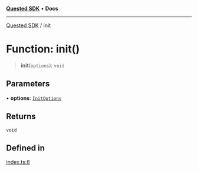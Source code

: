 [**Quested SDK**](../README.md) • **Docs**

***

[Quested SDK](../README.md) / init

# Function: init()

> **init**(`options`): `void`

## Parameters

• **options**: [`InitOptions`](../interfaces/InitOptions.md)

## Returns

`void`

## Defined in

[index.ts:8](https://github.com/Quested-io/QuestedSDK/blob/49b727c26a12b14175ad778bc40a297a85537c78/src/index.ts#L8)

